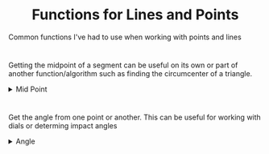 <h1 align="center">Functions for Lines and Points</h1>

<p>Common functions I've had to use when working with points and lines</p>
<h1></h1>

<p>Getting the midpoint of a segment can be useful on its own or part of another function/algorithm such as finding the circumcenter of a triangle.</p>

<details>  
  <summary>Mid Point</summary>
   
  ```java
  /**
   * getting the mid point between two points
   *
   * @param {PVector}   a      first point
   * @param {PVector}   b      second point
   * @return a point between a and b
   */
  PVector midpoint(PVector a, PVector b) {
    float x = (a.x + b.x) / 2;
    float y = (a.y + b.y) / 2;
    return new PVector(x, y);
  }
 ```
  <p> You can also get the mid point using Lerp by passing in 0.5 for t or any value along the segement given t.</p>
  
  ```java
  /**
   * getting the mid point between two points
   *
   * @param {PVector}   a      first point
   * @param {PVector}   b      second point
   * @param {float}    t      amount between 0.0 and 1.0
   * @return a point between a and b given t
   */
  PVector midLerp(PVector a, PVector b, float t) {
    float x = lerp(a.x, b.x, t);
    float y = lerp(a.y, b.y, t);
    return new PVector(x, y);
  }
 ```
</details>
<h1></h1>
<p>Get the angle from one point or another. This can be useful for working with dials or determing impact angles</p>

<details>  
  <summary>Angle</summary>
   
  ```java
  /**
   * get the angle between two points
   *
   * @param {PVector}   a      first point
   * @param {PVector}   b      second second
   * @return the angle in radians from a to b
   */
  float getAngle(PVector a, PVector b) {
    return atan2(b.y - a.y, b.x - a.x);
  }
 ```
</details>
